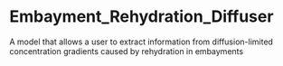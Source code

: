# Embayment_Rehydration_Diffuser
A model that allows a user to extract information from diffusion-limited concentration gradients caused by rehydration in embayments 
